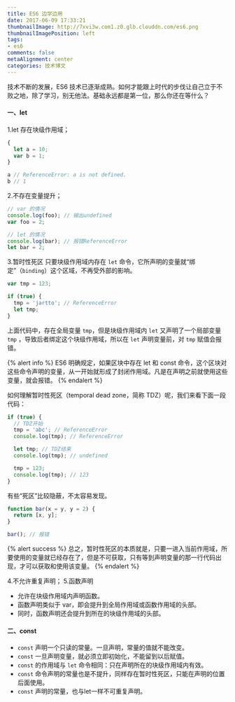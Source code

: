 ```yaml
---
title: ES6 边学边用
date: 2017-06-09 17:33:21
thumbnailImage: http://7xvi3w.com1.z0.glb.clouddn.com/es6.png
thumbnailImagePosition: left
tags: 
- es6
comments: false
metaAlignment: center
categories: 技术博文
---
```

技术不断的发展，ES6 技术已逐渐成熟。如何才能跟上时代的步伐让自己立于不败之地，除了学习，别无他法。基础永远都是第一位，那么你还在等什么？
<!-- more -->
#### 一、let
1.let 存在块级作用域；
```js
{
  let a = 10;
  var b = 1;
}

a // ReferenceError: a is not defined.
b // 1
```

2.不存在变量提升；
```js
// var 的情况
console.log(foo); // 输出undefined
var foo = 2;

// let 的情况
console.log(bar); // 报错ReferenceError
let bar = 2;
```

3.暂时性死区
只要块级作用域内存在 `let` 命令，它所声明的变量就“绑定”（`binding`）这个区域，不再受外部的影响。
```js
var tmp = 123;

if (true) {
  tmp = 'jartto'; // ReferenceError
  let tmp;
}
```

上面代码中，存在全局变量 `tmp`，但是块级作用域内 `let` 又声明了一个局部变量 `tmp` ，导致后者绑定这个块级作用域，所以在 `let` 声明变量前，对 `tmp` 赋值会报错。

{% alert info %}
ES6 明确规定，如果区块中存在 let 和 const 命令，这个区块对这些命令声明的变量，从一开始就形成了封闭作用域。凡是在声明之前就使用这些变量，就会报错。
{% endalert %}

如何理解暂时性死区（temporal dead zone，简称 TDZ）呢，我们来看下面一段代码：
```js
if (true) {
  // TDZ开始
  tmp = 'abc'; // ReferenceError
  console.log(tmp); // ReferenceError

  let tmp; // TDZ结束
  console.log(tmp); // undefined

  tmp = 123;
  console.log(tmp); // 123
}
```
有些“死区”比较隐蔽，不太容易发现。

```js
function bar(x = y, y = 2) {
  return [x, y];
}

bar(); // 报错
```
{% alert success %}
总之，暂时性死区的本质就是，只要一进入当前作用域，所要使用的变量就已经存在了，但是不可获取，只有等到声明变量的那一行代码出现，才可以获取和使用该变量。
{% endalert %}

4.不允许重复声明；
5.函数声明
- 允许在块级作用域内声明函数。
- 函数声明类似于 var，即会提升到全局作用域或函数作用域的头部。
- 同时，函数声明还会提升到所在的块级作用域的头部。

#### 二、const
- `const` 声明一个只读的常量。一旦声明，常量的值就不能改变。
- `const` 一旦声明变量，就必须立即初始化，不能留到以后赋值。
- `const` 的作用域与 `let` 命令相同：只在声明所在的块级作用域内有效。
- `const` 命令声明的常量也是不提升，同样存在暂时性死区，只能在声明的位置后面使用。
- `const` 声明的常量，也与let一样不可重复声明。

